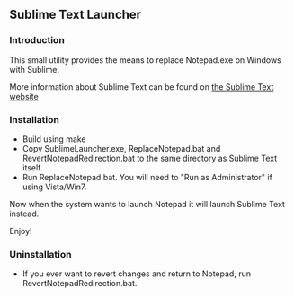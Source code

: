 ## Sublime Text Launcher

### Introduction
This small utility provides the means to replace Notepad.exe on Windows with Sublime.

More information about Sublime Text can be found on [the Sublime Text website](http://www.sublimetext.com/)

### Installation

* Build using make
* Copy SublimeLauncher.exe, ReplaceNotepad.bat and RevertNotepadRedirection.bat to the same directory as Sublime Text itself.
* Run ReplaceNotepad.bat. You will need to "Run as Administrator" if using Vista/Win7.

Now when the system wants to launch Notepad it will launch Sublime Text instead.

Enjoy!

### Uninstallation

* If you ever want to revert changes and return to Notepad, run RevertNotepadRedirection.bat.
